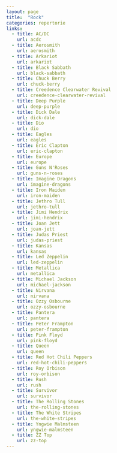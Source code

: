 ```yaml
---
layout: page
title:  "Rock"
categories: repertorie
links:
  - title: AC/DC
    url: acdc
  - title: Aerosmith
    url: aerosmith
  - title: Arkariot
    url: arkariot
  - title: Black Sabbath
    url: black-sabbath
  - title: Chuck Berry
    url: chuck-berry
  - title: Creedence Clearwater Revival
    url: creedence-clearwater-revival
  - title: Deep Purple
    url: deep-purple
  - title: Dick Dale
    url: dick-dale
  - title: Dio
    url: dio
  - title: Eagles
    url: eagles
  - title: Eric Clapton
    url: eric-clapton
  - title: Europe
    url: europe
  - title: Guns N'Roses
    url: guns-n-roses
  - title: Imagine Dragons
    url: imagine-dragons
  - title: Iron Maiden
    url: iron-maiden
  - title: Jethro Tull
    url: jethro-tull
  - title: Jimi Hendrix
    url: jimi-hendrix
  - title: Joan Jett
    url: joan-jett
  - title: Judas Priest
    url: judas-priest
  - title: Kansas
    url: kansas
  - title: Led Zeppelin
    url: led-zeppelin
  - title: Metallica
    url: metallica
  - title: Michael Jackson
    url: michael-jackson
  - title: Nirvana
    url: nirvana
  - title: Ozzy Osbourne
    url: ozzy-osbourne
  - title: Pantera
    url: pantera
  - title: Peter Frampton
    url: peter-frampton
  - title: Pink Floyd
    url: pink-floyd
  - title: Queen
    url: queen
  - title: Red Hot Chili Peppers
    url: red-hot-chili-peppers
  - title: Roy Orbison
    url: roy-orbison
  - title: Rush
    url: rush
  - title: Survivor
    url: survivor
  - title: The Rolling Stones
    url: the-rolling-stones
  - title: The White Stripes
    url: the-white-stripes
  - title: Yngwie Malmsteen
    url: yngwie-malmsteen
  - title: ZZ Top
    url: zz-top
---
```


